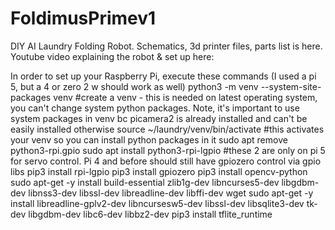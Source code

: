 # FoldimusPrimev1
DIY AI Laundry Folding Robot. Schematics, 3d printer files, parts list is here.  Youtube video explaining the robot & set up here:

In order to set up your Raspberry Pi, execute these commands (I used a pi 5, but a 4 or zero 2 w should work as well)
  python3 -m venv --system-site-packages venv #create a venv - this is needed on latest operating system, you can't change system python packages. Note, it's important to use system packages in venv bc picamera2 is already installed and can't be easily installed otherwise
  source ~/laundry/venv/bin/activate #this activates your venv so you can install python packages in it
  sudo apt remove python3-rpi.gpio
  sudo apt install python3-rpi-lgpio #these 2 are only on pi 5 for servo control. Pi 4 and before should still have gpiozero control via gpio libs
  pip3 install rpi-lgpio 
  pip3 install gpiozero
  pip3 install opencv-python
  sudo apt-get -y install build-essential zlib1g-dev libncurses5-dev libgdbm-dev libnss3-dev libssl-dev libreadline-dev libffi-dev wget
  sudo apt-get -y install libreadline-gplv2-dev libncursesw5-dev libssl-dev libsqlite3-dev tk-dev libgdbm-dev libc6-dev libbz2-dev
  pip3 install tflite_runtime
